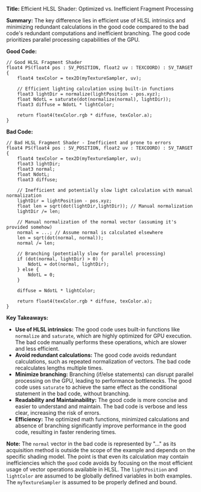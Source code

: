 **Title:** Efficient HLSL Shader: Optimized vs. Inefficient Fragment Processing

**Summary:** The key difference lies in efficient use of HLSL intrinsics and minimizing redundant calculations in the good code compared to the bad code's redundant computations and inefficient branching.  The good code prioritizes parallel processing capabilities of the GPU.


**Good Code:**

```hlsl
// Good HLSL Fragment Shader
float4 PS(float4 pos : SV_POSITION, float2 uv : TEXCOORD) : SV_TARGET
{
    float4 texColor = tex2D(myTextureSampler, uv);

    // Efficient lighting calculation using built-in functions
    float3 lightDir = normalize(lightPosition - pos.xyz);
    float NdotL = saturate(dot(normalize(normal), lightDir)); 
    float3 diffuse = NdotL * lightColor;

    return float4(texColor.rgb * diffuse, texColor.a); 
}
```

**Bad Code:**

```hlsl
// Bad HLSL Fragment Shader - Inefficient and prone to errors
float4 PS(float4 pos : SV_POSITION, float2 uv : TEXCOORD) : SV_TARGET
{
    float4 texColor = tex2D(myTextureSampler, uv);
    float3 lightDir;
    float3 normal;
    float NdotL;
    float3 diffuse;

    // Inefficient and potentially slow light calculation with manual normalization
    lightDir = lightPosition - pos.xyz;
    float len = sqrt(dot(lightDir,lightDir)); // Manual normalization
    lightDir /= len;

    // Manual normalization of the normal vector (assuming it's provided somehow)
    normal = ...; // Assume normal is calculated elsewhere
    len = sqrt(dot(normal, normal));
    normal /= len;

    // Branching (potentially slow for parallel processing)
    if (dot(normal, lightDir) > 0) {
        NdotL = dot(normal, lightDir);
    } else {
        NdotL = 0;
    }
    
    diffuse = NdotL * lightColor;

    return float4(texColor.rgb * diffuse, texColor.a);
}
```

**Key Takeaways:**

* **Use of HLSL intrinsics:** The good code uses built-in functions like `normalize` and `saturate`, which are highly optimized for GPU execution.  The bad code manually performs these operations, which are slower and less efficient.
* **Avoid redundant calculations:** The good code avoids redundant calculations, such as repeated normalization of vectors.  The bad code recalculates lengths multiple times.
* **Minimize branching:** Branching (if/else statements) can disrupt parallel processing on the GPU, leading to performance bottlenecks. The good code uses `saturate` to achieve the same effect as the conditional statement in the bad code, without branching.
* **Readability and Maintainability:** The good code is more concise and easier to understand and maintain. The bad code is verbose and less clear, increasing the risk of errors.
* **Efficiency:** The optimized math functions, minimized calculations and absence of branching significantly improve performance in the good code, resulting in faster rendering times.


**Note:**  The `normal` vector in the bad code is represented by "..." as its acquisition method is outside the scope of the example and depends on the specific shading model.  The point is that even its calculation may contain inefficiencies which the `good` code avoids by focusing on the most efficient usage of vector operations available in HLSL.  The `lightPosition` and `lightColor` are assumed to be globally defined variables in both examples.  The `myTextureSampler` is assumed to be properly defined and bound.
